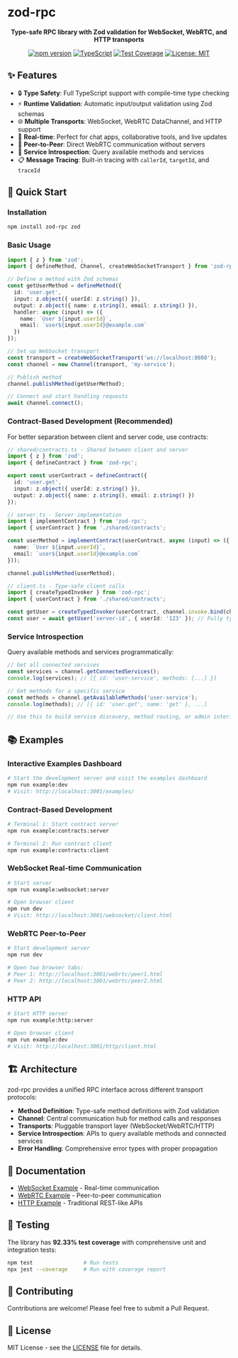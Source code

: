 # zod-rpc

<div align="center">

**Type-safe RPC library with Zod validation for WebSocket, WebRTC, and HTTP transports**

[![npm version](https://img.shields.io/npm/v/zod-rpc.svg)](https://www.npmjs.com/package/zod-rpc)
[![TypeScript](https://img.shields.io/badge/TypeScript-5.0+-blue.svg)](https://www.typescriptlang.org/)
[![Test Coverage](https://img.shields.io/badge/coverage-92.33%25-brightgreen.svg)](#)
[![License: MIT](https://img.shields.io/badge/License-MIT-yellow.svg)](https://opensource.org/licenses/MIT)

</div>

## ✨ Features

- 🔒 **Type Safety**: Full TypeScript support with compile-time type checking
- ⚡ **Runtime Validation**: Automatic input/output validation using Zod schemas
- 🌐 **Multiple Transports**: WebSocket, WebRTC DataChannel, and HTTP support
- 📡 **Real-time**: Perfect for chat apps, collaborative tools, and live updates
- 🔄 **Peer-to-Peer**: Direct WebRTC communication without servers
- 🎯 **Service Introspection**: Query available methods and services
- 📋 **Message Tracing**: Built-in tracing with `callerId`, `targetId`, and `traceId`

## 🚀 Quick Start

### Installation

```bash
npm install zod-rpc zod
```

### Basic Usage

```typescript
import { z } from 'zod';
import { defineMethod, Channel, createWebSocketTransport } from 'zod-rpc';

// Define a method with Zod schemas
const getUserMethod = defineMethod({
  id: 'user.get',
  input: z.object({ userId: z.string() }),
  output: z.object({ name: z.string(), email: z.string() }),
  handler: async (input) => ({
    name: `User ${input.userId}`,
    email: `user${input.userId}@example.com`
  })
});

// Set up WebSocket transport
const transport = createWebSocketTransport('ws://localhost:8080');
const channel = new Channel(transport, 'my-service');

// Publish method
channel.publishMethod(getUserMethod);

// Connect and start handling requests
await channel.connect();
```

### Contract-Based Development (Recommended)

For better separation between client and server code, use contracts:

```typescript
// shared/contracts.ts - Shared between client and server
import { z } from 'zod';
import { defineContract } from 'zod-rpc';

export const userContract = defineContract({
  id: 'user.get',
  input: z.object({ userId: z.string() }),
  output: z.object({ name: z.string(), email: z.string() })
});

// server.ts - Server implementation
import { implementContract } from 'zod-rpc';
import { userContract } from './shared/contracts';

const userMethod = implementContract(userContract, async (input) => ({
  name: `User ${input.userId}`,
  email: `user${input.userId}@example.com`
}));

channel.publishMethod(userMethod);

// client.ts - Type-safe client calls
import { createTypedInvoker } from 'zod-rpc';
import { userContract } from './shared/contracts';

const getUser = createTypedInvoker(userContract, channel.invoke.bind(channel));
const user = await getUser('server-id', { userId: '123' }); // Fully typed!
```

### Service Introspection

Query available methods and services programmatically:

```typescript
// Get all connected services
const services = channel.getConnectedServices();
console.log(services); // [{ id: 'user-service', methods: [...] }]

// Get methods for a specific service
const methods = channel.getAvailableMethods('user-service');
console.log(methods); // [{ id: 'user.get', name: 'get' }, ...]

// Use this to build service discovery, method routing, or admin interfaces
```

## 📚 Examples

### Interactive Examples Dashboard
```bash
# Start the development server and visit the examples dashboard
npm run example:dev
# Visit: http://localhost:3001/examples/
```

### Contract-Based Development
```bash
# Terminal 1: Start contract server
npm run example:contracts:server

# Terminal 2: Run contract client  
npm run example:contracts:client
```

### WebSocket Real-time Communication
```bash
# Start server
npm run example:websocket:server

# Open browser client
npm run dev
# Visit: http://localhost:3001/websocket/client.html
```

### WebRTC Peer-to-Peer
```bash
# Start development server
npm run dev

# Open two browser tabs:
# Peer 1: http://localhost:3001/webrtc/peer1.html
# Peer 2: http://localhost:3001/webrtc/peer2.html
```

### HTTP API
```bash
# Start HTTP server
npm run example:http:server

# Open browser client
npm run example:dev
# Visit: http://localhost:3001/http/client.html
```

## 🏗️ Architecture

zod-rpc provides a unified RPC interface across different transport protocols:

- **Method Definition**: Type-safe method definitions with Zod validation
- **Channel**: Central communication hub for method calls and responses  
- **Transports**: Pluggable transport layer (WebSocket/WebRTC/HTTP)
- **Service Introspection**: APIs to query available methods and connected services
- **Error Handling**: Comprehensive error types with proper propagation

## 📖 Documentation

- [WebSocket Example](./examples/websocket/README.md) - Real-time communication
- [WebRTC Example](./examples/webrtc/README.md) - Peer-to-peer communication  
- [HTTP Example](./examples/http/README.md) - Traditional REST-like APIs

## 🧪 Testing

The library has **92.33% test coverage** with comprehensive unit and integration tests:

```bash
npm test                # Run tests
npx jest --coverage     # Run with coverage report
```

## 🤝 Contributing

Contributions are welcome! Please feel free to submit a Pull Request.

## 📄 License

MIT License - see the [LICENSE](LICENSE) file for details.
